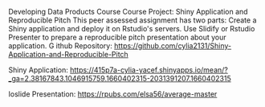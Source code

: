 Developing Data Products Course
Course Project: Shiny Application and Reproducible Pitch
This peer assessed assignment has two parts:
Create a Shiny application and deploy it on Rstudio's servers.
Use Slidify or Rstudio Presenter to prepare a reproducible pitch presentation about your application.
G
ithub Repository: https://github.com/cylia2131/Shiny-Application-and-Reproducible-Pitch

Shiny Application:
https://415p7a-cylia-yacef.shinyapps.io/mean/?_ga=2.38167843.1046915759.1660402315-2031391207.1660402315

Ioslide Presentation: https://rpubs.com/elsa56/average-master
